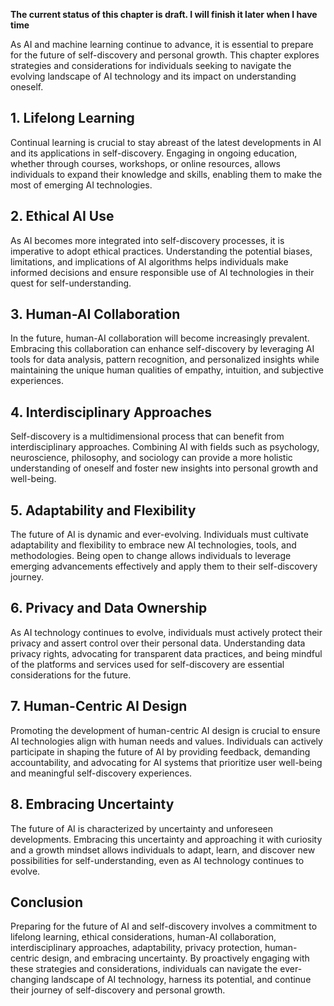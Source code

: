 **The current status of this chapter is draft. I will finish it later when I have time**

As AI and machine learning continue to advance, it is essential to prepare for the future of self-discovery and personal growth. This chapter explores strategies and considerations for individuals seeking to navigate the evolving landscape of AI technology and its impact on understanding oneself.

**1. Lifelong Learning**
------------------------

Continual learning is crucial to stay abreast of the latest developments in AI and its applications in self-discovery. Engaging in ongoing education, whether through courses, workshops, or online resources, allows individuals to expand their knowledge and skills, enabling them to make the most of emerging AI technologies.

**2. Ethical AI Use**
---------------------

As AI becomes more integrated into self-discovery processes, it is imperative to adopt ethical practices. Understanding the potential biases, limitations, and implications of AI algorithms helps individuals make informed decisions and ensure responsible use of AI technologies in their quest for self-understanding.

**3. Human-AI Collaboration**
-----------------------------

In the future, human-AI collaboration will become increasingly prevalent. Embracing this collaboration can enhance self-discovery by leveraging AI tools for data analysis, pattern recognition, and personalized insights while maintaining the unique human qualities of empathy, intuition, and subjective experiences.

**4. Interdisciplinary Approaches**
-----------------------------------

Self-discovery is a multidimensional process that can benefit from interdisciplinary approaches. Combining AI with fields such as psychology, neuroscience, philosophy, and sociology can provide a more holistic understanding of oneself and foster new insights into personal growth and well-being.

**5. Adaptability and Flexibility**
-----------------------------------

The future of AI is dynamic and ever-evolving. Individuals must cultivate adaptability and flexibility to embrace new AI technologies, tools, and methodologies. Being open to change allows individuals to leverage emerging advancements effectively and apply them to their self-discovery journey.

**6. Privacy and Data Ownership**
---------------------------------

As AI technology continues to evolve, individuals must actively protect their privacy and assert control over their personal data. Understanding data privacy rights, advocating for transparent data practices, and being mindful of the platforms and services used for self-discovery are essential considerations for the future.

**7. Human-Centric AI Design**
------------------------------

Promoting the development of human-centric AI design is crucial to ensure AI technologies align with human needs and values. Individuals can actively participate in shaping the future of AI by providing feedback, demanding accountability, and advocating for AI systems that prioritize user well-being and meaningful self-discovery experiences.

**8. Embracing Uncertainty**
----------------------------

The future of AI is characterized by uncertainty and unforeseen developments. Embracing this uncertainty and approaching it with curiosity and a growth mindset allows individuals to adapt, learn, and discover new possibilities for self-understanding, even as AI technology continues to evolve.

**Conclusion**
--------------

Preparing for the future of AI and self-discovery involves a commitment to lifelong learning, ethical considerations, human-AI collaboration, interdisciplinary approaches, adaptability, privacy protection, human-centric design, and embracing uncertainty. By proactively engaging with these strategies and considerations, individuals can navigate the ever-changing landscape of AI technology, harness its potential, and continue their journey of self-discovery and personal growth.
